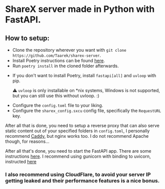 # ShareX server made in Python with FastAPI.


## How to setup:
* Clone the repository wherever you want with ``git clone https://github.com/Taarek/sharex-server``.
* Install Poetry instructions can be found [here](https://python-poetry.org/docs/).
* Run ``poetry install`` in the cloned folder afterwards.

- If you don't want to install Poetry, install ``fastapi[all]`` and ``uvloop`` with pip.

    ⚠ ``uvloop`` is only installable on *nix systems, Windows is not supported, but you can still use this without uvloop. :)

* Configure the ``config.toml`` file to your liking.
* Configure the ``sharex_config.sxcu`` config file, specifically the ``RequestURL`` key.

After all that is done, you need to setup a reverse proxy that can also serve static content out of your specified folders in ``config.toml``, I personally recommend [Caddy](https://caddyserver.com/docs/quick-starts/static-files#caddyfile), but nginx works too. I do not recommend Apache though, for reasons...

After all that's done, you need to start the FastAPI app. There are some instructions [here](https://fastapi.tiangolo.com/deployment/manually/). I recommend using gunicorn with binding to uvicorn, instructed [here](https://www.uvicorn.org/deployment/#gunicorn)

### I also recommend using CloudFlare, to avoid your server IP getting leaked and their performance features is a nice bonus.